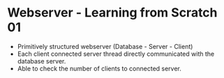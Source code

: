 # Webserver - Learning from Scratch 01

- Primitively structured webserver (Database - Server - Client) 
- Each client connected server thread directly communicated with the database server.
- Able to check the number of clients to connected server. 
